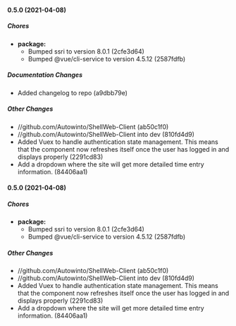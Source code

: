 #### 0.5.0 (2021-04-08)

##### Chores

* **package:**
  *  Bumped ssri to version 8.0.1 (2cfe3d64)
  *  Bumped @vue/cli-service to version 4.5.12 (2587fdfb)

##### Documentation Changes

*  Added changelog to repo (a9dbb79e)

##### Other Changes

* //github.com/Autowinto/ShellWeb-Client (ab50c1f0)
* //github.com/Autowinto/ShellWeb-Client into dev (810fd4d9)
*  Added Vuex to handle authentication state management. This means that the component now refreshes itself once the user has logged in and displays properly (2291cd83)
*  Add a dropdown where the site will get more detailed time entry information. (84406aa1)

#### 0.5.0 (2021-04-08)

##### Chores

* **package:**
  *  Bumped ssri to version 8.0.1 (2cfe3d64)
  *  Bumped @vue/cli-service to version 4.5.12 (2587fdfb)

##### Other Changes

* //github.com/Autowinto/ShellWeb-Client (ab50c1f0)
* //github.com/Autowinto/ShellWeb-Client into dev (810fd4d9)
*  Added Vuex to handle authentication state management. This means that the component now refreshes itself once the user has logged in and displays properly (2291cd83)
*  Add a dropdown where the site will get more detailed time entry information. (84406aa1)


